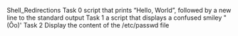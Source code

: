 Shell_Redirections
Task 0 script that prints “Hello, World”, followed by a new line to the standard output
Task 1 a script that displays a confused smiley "(Ôo)'
Task 2 Display the content of the /etc/passwd file
